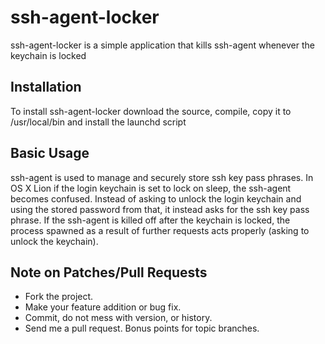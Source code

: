 # ssh-agent-locker

ssh-agent-locker is a simple application that kills ssh-agent whenever the keychain is locked

## Installation

To install ssh-agent-locker download the source, compile, copy it to /usr/local/bin and install the launchd script
    
## Basic Usage

ssh-agent is used to manage and securely store ssh key pass phrases. In OS X Lion if the login keychain is set to lock on sleep, the ssh-agent becomes confused. Instead of asking to unlock the login keychain and using the stored password from that, it instead asks for the ssh key pass phrase. If the ssh-agent is killed off after the keychain is locked, the process spawned as a result of further requests acts properly (asking to unlock the keychain).

## Note on Patches/Pull Requests
 
* Fork the project.
* Make your feature addition or bug fix.
* Commit, do not mess with version, or history.
* Send me a pull request. Bonus points for topic branches.
